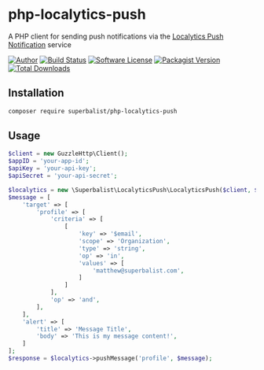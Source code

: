 # php-localytics-push

A PHP client for sending push notifications via the [Localytics Push Notification](https://www.localytics.com/features/push-messaging/) service

[![Author](http://img.shields.io/badge/author-@superbalist-blue.svg?style=flat-square)](https://twitter.com/superbalist)
[![Build Status](https://img.shields.io/travis/Superbalist/php-localytics-push/master.svg?style=flat-square)](https://travis-ci.org/Superbalist/php-localytics-push)
[![Software License](https://img.shields.io/badge/license-MIT-brightgreen.svg?style=flat-square)](LICENSE)
[![Packagist Version](https://img.shields.io/packagist/v/superbalist/php-localytics-push.svg?style=flat-square)](https://packagist.org/packages/superbalist/php-localytics-push)
[![Total Downloads](https://img.shields.io/packagist/dt/superbalist/php-localytics-push.svg?style=flat-square)](https://packagist.org/packages/superbalist/php-localytics-push)


## Installation

```bash
composer require superbalist/php-localytics-push
```

## Usage

```php
$client = new GuzzleHttp\Client();
$appID = 'your-app-id';
$apiKey = 'your-api-key';
$apiSecret = 'your-api-secret';

$localytics = new \Superbalist\LocalyticsPush\LocalyticsPush($client, $appID, $apiKey, $apiSecret);
$message = [
    'target' => [
        'profile' => [
            'criteria' => [
                [
                    'key' => '$email',
                    'scope' => 'Organization',
                    'type' => 'string',
                    'op' => 'in',
                    'values' => [
                        'matthew@superbalist.com',
                    ]
                ]
            ],
            'op' => 'and',
        ],
    ],
    'alert' => [
        'title' => 'Message Title',
        'body' => 'This is my message content!',
    ]
];
$response = $localytics->pushMessage('profile', $message);
```
